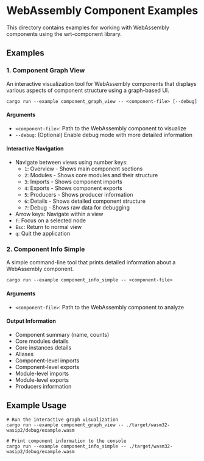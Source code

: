 # WebAssembly Component Examples

This directory contains examples for working with WebAssembly components using the wrt-component library.

## Examples

### 1. Component Graph View

An interactive visualization tool for WebAssembly components that displays various aspects of component structure using a graph-based UI.

```
cargo run --example component_graph_view -- <component-file> [--debug]
```

#### Arguments
- `<component-file>`: Path to the WebAssembly component to visualize
- `--debug`: (Optional) Enable debug mode with more detailed information

#### Interactive Navigation
- Navigate between views using number keys:
  - `1`: Overview - Shows main component sections
  - `2`: Modules - Shows core modules and their structure
  - `3`: Imports - Shows component imports
  - `4`: Exports - Shows component exports 
  - `5`: Producers - Shows producer information
  - `6`: Details - Shows detailed component structure
  - `7`: Debug - Shows raw data for debugging
- Arrow keys: Navigate within a view
- `f`: Focus on a selected node
- `Esc`: Return to normal view
- `q`: Quit the application

### 2. Component Info Simple

A simple command-line tool that prints detailed information about a WebAssembly component.

```
cargo run --example component_info_simple -- <component-file>
```

#### Arguments
- `<component-file>`: Path to the WebAssembly component to analyze

#### Output Information
- Component summary (name, counts)
- Core modules details
- Core instances details
- Aliases
- Component-level imports
- Component-level exports
- Module-level imports
- Module-level exports
- Producers information

## Example Usage

```
# Run the interactive graph visualization
cargo run --example component_graph_view -- ./target/wasm32-wasip2/debug/example.wasm

# Print component information to the console
cargo run --example component_info_simple -- ./target/wasm32-wasip2/debug/example.wasm 